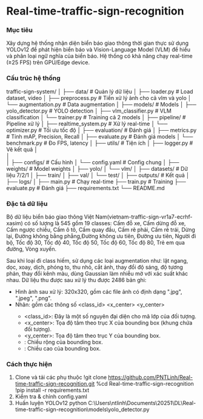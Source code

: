 # Real-time-traffic-sign-recognition

### Mục tiêu

Xây dựng hệ thống nhận diện biển báo giao thông thời gian thực sử dụng YOLOv12 để phát hiện biển báo và Vision-Language Model (VLM) để hiểu và phân loại ngữ nghĩa của biển báo. Hệ thống có khả năng chạy real-time (≥25 FPS) trên GPU/Edge device.

### Cấu trúc hệ thống

traffic-sign-system/
│
├── data/                          # Quản lý dữ liệu
│   ├── loader.py                 # Load dataset, video
│   ├── preprocess.py             # Tiền xử lý ảnh cho cả vlm và yolo
│   └── augmentation.py           # Data augmentation
│
├── models/                        # Models
│   ├── yolo_detector.py          # YOLO detection
│   ├── vlm_classifier.py         # VLM classification
│   └── trainer.py                # Training cả 2 models
│
├── pipeline/                      # Pipeline xử lý
│   ├── realtime_system.py        # Xử lý real-time
│   └── optimizer.py              # Tối ưu tốc độ
│
├── evaluation/                    # Đánh giá
│   ├── metrics.py                # Tính mAP, Precision, Recall
│   ├── evaluate.py               # Đánh giá models
│   └── benchmark.py              # Đo FPS, latency
│
├── utils/                         # Tiện ích
│   ├── logger.py                   # Vẽ kết quả
│   
│   
│
├── configs/                       # Cấu hình
│   └── config.yaml               # Config chung
│
├── weights/                       # Model weights
│   ├── yolo/
│   └── vlm/
│
├── datasets/                      # Dữ liệu 7/2/1
│   ├── train/
│   ├── val/
│   └── test/
│
├── outputs/                       # Kết quả
│   ├── logs/
│
├── main.py                        # Chạy real-time
├── train.py                       # Training
├── evaluate.py                    # Đánh giá
├── requirements.txt
└── README.md

### Đặc tả dữ liệu
Bộ dữ liệu biển báo giao thông Việt Nam(vietnam-traffic-sign-vr1a7-ecrhf-xasim) có số lượng là 545 gồm 19 classes: Cấm đỗ xe, Cấm dừng đỗ xe, Cấm ngược chiều, Cấm ô tô, Cấm quay đầu, Cấm rẽ phải, Cấm rẽ trái, Dừng lại, Đường không bằng phẳng,Đường không ưu tiên, Đường ưu tiên, Người đi bộ, Tốc độ 30, Tốc độ 40, Tốc độ 50, Tốc độ 60, Tốc độ 80, Trẻ em qua đường, Vòng xuyến.

Sau khi loại đi class hiếm, sử dụng các loại augmentation như: lật ngang, dọc, xoay, dịch, phóng to, thu nhỏ, cắt ảnh, thay đổi độ sáng, độ tương phản, thay đổi kênh màu, dùng Gaussian làm nhiễu mờ với xác suất khác nhau.
Dữ liệu thu được sau xử lý thu được 2486 bản ghi:

- Hình ảnh sau xử lý: 320x320, gồm các file ảnh có định dạng ".jpg", ".jpeg", ".png".
- Nhãn: gồm các thông số <class_id> <x_center> <y_center> <width> <height>
   - <class_id>: Đây là một số nguyên đại diện cho mã lớp của đối tượng.
   - <x_center>: Tọa độ tâm theo trục X của bounding box (khung chứa đối tượng).
   - <y_center>: Tọa độ tâm theo trục Y của bounding box.
   - <width>: Chiều rộng của bounding box.
   - <height>: Chiều cao của bounding box.

### Cách thực hiện 
1. Clone và tải các phụ thuộc
!git clone https://github.com/PNTLinh/Real-time-traffic-sign-recognition.git
%cd Real-time-traffic-sign-recognition
!pip install -r requirements.txt
2. Kiểm tra & chỉnh config.yaml
3. Huấn luyện YOLOv12
python C:\Users\ntlinh\Documents\20251\DL\Real-time-traffic-sign-recognition\models\yolo_detector.py












































